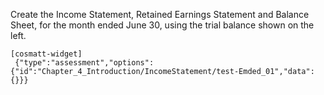 Create the Income Statement, Retained Earnings Statement and Balance Sheet, for the month ended June 30, using the trial balance shown on the left. 

```
[cosmatt-widget]
 {"type":"assessment","options":{"id":"Chapter_4_Introduction/IncomeStatement/test-Emded_01","data":{}}} 
```
